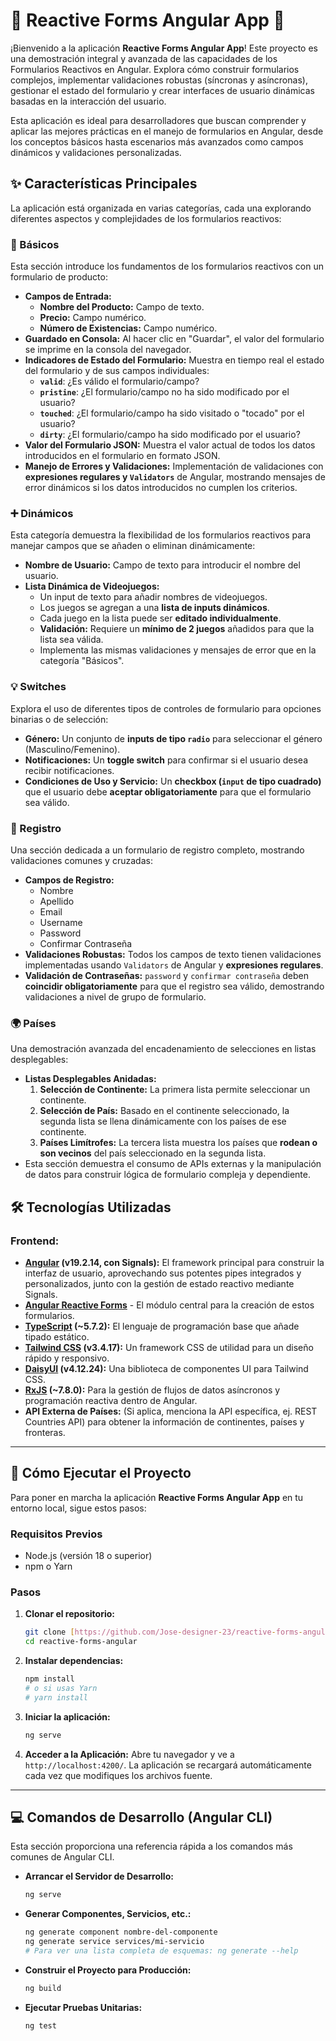 # 📝 Reactive Forms Angular App 🚀

¡Bienvenido a la aplicación **Reactive Forms Angular App**! Este proyecto es una demostración integral y avanzada de las capacidades de los Formularios Reactivos en Angular. Explora cómo construir formularios complejos, implementar validaciones robustas (síncronas y asíncronas), gestionar el estado del formulario y crear interfaces de usuario dinámicas basadas en la interacción del usuario.

Esta aplicación es ideal para desarrolladores que buscan comprender y aplicar las mejores prácticas en el manejo de formularios en Angular, desde los conceptos básicos hasta escenarios más avanzados como campos dinámicos y validaciones personalizadas.

## ✨ Características Principales

La aplicación está organizada en varias categorías, cada una explorando diferentes aspectos y complejidades de los formularios reactivos:

### 📄 Básicos

Esta sección introduce los fundamentos de los formularios reactivos con un formulario de producto:

* **Campos de Entrada:**
    * **Nombre del Producto:** Campo de texto.
    * **Precio:** Campo numérico.
    * **Número de Existencias:** Campo numérico.
* **Guardado en Consola:** Al hacer clic en "Guardar", el valor del formulario se imprime en la consola del navegador.
* **Indicadores de Estado del Formulario:** Muestra en tiempo real el estado del formulario y de sus campos individuales:
    * **`valid`**: ¿Es válido el formulario/campo?
    * **`pristine`**: ¿El formulario/campo no ha sido modificado por el usuario?
    * **`touched`**: ¿El formulario/campo ha sido visitado o "tocado" por el usuario?
    * **`dirty`**: ¿El formulario/campo ha sido modificado por el usuario?
* **Valor del Formulario JSON:** Muestra el valor actual de todos los datos introducidos en el formulario en formato JSON.
* **Manejo de Errores y Validaciones:** Implementación de validaciones con **expresiones regulares y `Validators`** de Angular, mostrando mensajes de error dinámicos si los datos introducidos no cumplen los criterios.

### ➕ Dinámicos

Esta categoría demuestra la flexibilidad de los formularios reactivos para manejar campos que se añaden o eliminan dinámicamente:

* **Nombre de Usuario:** Campo de texto para introducir el nombre del usuario.
* **Lista Dinámica de Videojuegos:**
    * Un input de texto para añadir nombres de videojuegos.
    * Los juegos se agregan a una **lista de inputs dinámicos**.
    * Cada juego en la lista puede ser **editado individualmente**.
    * **Validación:** Requiere un **mínimo de 2 juegos** añadidos para que la lista sea válida.
    * Implementa las mismas validaciones y mensajes de error que en la categoría "Básicos".

### 💡 Switches

Explora el uso de diferentes tipos de controles de formulario para opciones binarias o de selección:

* **Género:** Un conjunto de **inputs de tipo `radio`** para seleccionar el género (Masculino/Femenino).
* **Notificaciones:** Un **toggle switch** para confirmar si el usuario desea recibir notificaciones.
* **Condiciones de Uso y Servicio:** Un **checkbox (`input` de tipo cuadrado)** que el usuario debe **aceptar obligatoriamente** para que el formulario sea válido.

### 🔐 Registro

Una sección dedicada a un formulario de registro completo, mostrando validaciones comunes y cruzadas:

* **Campos de Registro:**
    * Nombre
    * Apellido
    * Email
    * Username
    * Password
    * Confirmar Contraseña
* **Validaciones Robustas:** Todos los campos de texto tienen validaciones implementadas usando `Validators` de Angular y **expresiones regulares**.
* **Validación de Contraseñas:** `password` y `confirmar contraseña` deben **coincidir obligatoriamente** para que el registro sea válido, demostrando validaciones a nivel de grupo de formulario.

### 🌍 Países

Una demostración avanzada del encadenamiento de selecciones en listas desplegables:

* **Listas Desplegables Anidadas:**
    1.  **Selección de Continente:** La primera lista permite seleccionar un continente.
    2.  **Selección de País:** Basado en el continente seleccionado, la segunda lista se llena dinámicamente con los países de ese continente.
    3.  **Países Limítrofes:** La tercera lista muestra los países que **rodean o son vecinos** del país seleccionado en la segunda lista.
* Esta sección demuestra el consumo de APIs externas y la manipulación de datos para construir lógica de formulario compleja y dependiente.

## 🛠️ Tecnologías Utilizadas

### Frontend:

* **[Angular](https://angular.io/) (v19.2.14, con Signals):** El framework principal para construir la interfaz de usuario, aprovechando sus potentes pipes integrados y personalizados, junto con la gestión de estado reactivo mediante Signals.
* [**Angular Reactive Forms**](https://angular.io/guide/reactive-forms) - El módulo central para la creación de estos formularios.
* **[TypeScript](https://www.typescriptlang.org/) (~5.7.2):** El lenguaje de programación base que añade tipado estático.
* **[Tailwind CSS](https://tailwindcss.com/) (v3.4.17):** Un framework CSS de utilidad para un diseño rápido y responsivo.
* **[DaisyUI](https://daisyui.com/) (v4.12.24):** Una biblioteca de componentes UI para Tailwind CSS.
* **[RxJS](https://rxjs.dev/) (~7.8.0):** Para la gestión de flujos de datos asíncronos y programación reactiva dentro de Angular.
* **API Externa de Países:** (Si aplica, menciona la API específica, ej. REST Countries API) para obtener la información de continentes, países y fronteras.

---

## 🚀 Cómo Ejecutar el Proyecto

Para poner en marcha la aplicación **Reactive Forms Angular App** en tu entorno local, sigue estos pasos:

### Requisitos Previos

* Node.js (versión 18 o superior)
* npm o Yarn

### Pasos

1.  **Clonar el repositorio:**
    ```bash
    git clone [https://github.com/Jose-designer-23/reactive-forms-angular](https://github.com/Jose-designer-23/reactive-forms-angular)
    cd reactive-forms-angular
    ```

2.  **Instalar dependencias:**
    ```bash
    npm install
    # o si usas Yarn
    # yarn install
    ```

3.  **Iniciar la aplicación:**
    ```bash
    ng serve
    ```

4.  **Acceder a la Aplicación:**
    Abre tu navegador y ve a `http://localhost:4200/`. La aplicación se recargará automáticamente cada vez que modifiques los archivos fuente.

---

## 💻 Comandos de Desarrollo (Angular CLI)

Esta sección proporciona una referencia rápida a los comandos más comunes de Angular CLI.

* **Arrancar el Servidor de Desarrollo:**
    ```bash
    ng serve
    ```
* **Generar Componentes, Servicios, etc.:**
    ```bash
    ng generate component nombre-del-componente
    ng generate service services/mi-servicio
    # Para ver una lista completa de esquemas: ng generate --help
    ```
* **Construir el Proyecto para Producción:**
    ```bash
    ng build
    ```
* **Ejecutar Pruebas Unitarias:**
    ```bash
    ng test
    ```
